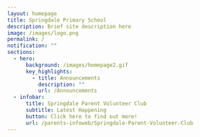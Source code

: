 ```yaml
---
layout: homepage
title: Springdale Primary School
description: Brief site description here
image: /images/logo.png
permalink: /
notification: ""
sections:
  - hero:
      background: /images/homepage2.gif
      key_highlights:
        - title: Announcements
          description: ""
          url: /Announcements
  - infobar:
      title: Springdale Parent Volunteer Club
      subtitle: Latest Happening
      button: Click here to find out more!
      url: /parents-infoweb/Springdale-Parent-Volunteer-Club
---
```

